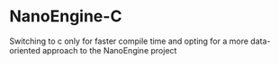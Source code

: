 # NanoEngine-C
Switching to c only for faster compile time and opting for a more data-oriented approach to the NanoEngine project
